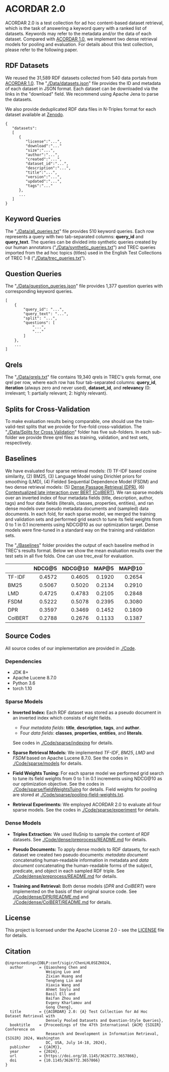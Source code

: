 # ACORDAR 2.0

ACORDAR 2.0 is a test collection for ad hoc content-based dataset retrieval, which is the task of answering a keyword query with a ranked list of datasets. Keywords may refer to the metadata and/or the data of each dataset. Compared with [ACORDAR 1.0](https://github.com/nju-websoft/ACORDAR), we implement two dense retrieval models for pooling and evaluation. For details about this test collection, please refer to the following paper.

## RDF Datasets

We reused the 31,589 RDF datasets collected from 540 data portals from [ACORDAR 1.0](https://github.com/nju-websoft/ACORDAR). The "[./Data/datasets.json](https://github.com/nju-websoft/ACORDAR-2/blob/main/Data/datasets.json)" file provides the ID and metadata of each dataset in JSON format. Each dataset can be downloaded via the links in the "download" field. We recommend using Apache Jena to parse the datasets.

We also provide deduplicated RDF data files in N-Triples format for each dataset available at [Zenodo](https://doi.org/10.5281/zenodo.6683710).

```
{
   "datasets":
   [
      {
         "license":"...",
         "download":"..."
         "size":"...",
         "author":"...",
         "created":"...",
         "dataset_id":"...",
         "description":"...",
         "title":"...",
         "version":"...",
         "updated":"...",
         "tags":"..."
      },
      ...
   ]
}
```

## Keyword Queries

The "[./Data/all_queries.txt](https://github.com/nju-websoft/ACORDAR-2/blob/main/Data/all_queries.txt)" file provides 510 keyword queries. Each row represents a query with two tab-separated columns: **query_id** and **query_text**. The queries can be divided into synthetic queries created by our human annotators ("[./Data/synthetic_queries.txt](https://github.com/nju-websoft/ACORDAR-2/blob/main/Data/synthetic_queries.txt)") and TREC queries imported from the ad hoc topics (titles) used in the English Test Collections of TREC 1-8 ("[./Data/trec_queries.txt](https://github.com/nju-websoft/ACORDAR-2/blob/main/Data/trec_queries.txt)").

## Question Queries

The "[./Data/question_queries.json](https://github.com/nju-websoft/ACORDAR-2/blob/main/Data/question_queries.json)" file provides 1,377 question queries with corresponding keyword queries.
```
[
    {
        "query_id": "...",
        "query_text": "...",
        "split": "...",
        "questions": [
            "...",
            "..."
        ]
    },
    ...
]
```

## Qrels

The "[./Data/qrels.txt](https://github.com/nju-websoft/ACORDAR-2/blob/main/Data/qrels.txt)" file contains 19,340 qrels in TREC's qrels format, one qrel per row, where each row has four tab-separated columns: **query_id**, **iteration** (always zero and never used), **dataset_id**, and **relevancy** (0: irrelevant; 1: partially relevant; 2: highly relevant).

## Splits for Cross-Validation

To make evaluation results being comparable, one should use the train-valid-test splits that we provide for five-fold cross-validation. The "[./Data/Splits for Cross Validation](https://github.com/nju-websoft/ACORDAR-2/tree/main/Data/Splits%20for%20Cross%20Validation)" folder has five sub-folders. In each sub-folder we provide three qrel files as training, validation, and test sets, respectively.

## Baselines

We have evaluated four sparse retrieval models: (1) TF-IDF based cosine similarity, (2) BM25, (3) Language Model using Dirichlet priors for smoothing (LMD), (4) Fielded Sequential Dependence Model (FSDM) and two dense retrieval models: (5) [Dense Passage Retrieval (DPR)](https://github.com/facebookresearch/DPR), (6) [Contextualized late interaction over BERT (ColBERT)](https://github.com/stanford-futuredata/ColBERT). We ran sparse models over an inverted index of four metadata fields (title, description, author, tags) and four data fields (literals, classes, properties, entities), and ran dense models over pseudo metadata documents and (sampled) data documents. In each fold, for each sparse model, we merged the training and validation sets and performed grid search to tune its field weights from 0 to 1 in 0.1 increments using NDCG@10 as our optimization target. Dense models were fine-tuned in a standard way on the training and validation sets.

The "[./Baselines](https://github.com/nju-websoft/ACORDAR-2/tree/main/Baselines)" folder provides the output of each baseline method in TREC's results format. Below we show the mean evaluation results over the test sets in all five folds. One can use trec_eval for evaluation.

|         | NDCG@5 | NDCG@10 |  MAP@5 | MAP@10 |
| ------- | -----: | ------: | -----: | -----: |
| TF-IDF  | 0.4572 |  0.4605 | 0.1920 | 0.2654 |
| BM25    | 0.5067 |  0.5020 | 0.2134 | 0.2910 |
| LMD     | 0.4725 |  0.4783 | 0.2105 | 0.2848 |
| FSDM    | 0.5222 |  0.5078 | 0.2395 | 0.3080 |
| DPR     | 0.3597 |  0.3469 | 0.1452 | 0.1809 |
| ColBERT | 0.2788 |  0.2676 | 0.1133 | 0.1387 |

## Source Codes

All source codes of our implementation are provided in [./Code](https://github.com/nju-websoft/ACORDAR-2/tree/main/Code).

### Dependencies

- JDK 8+
- Apache Lucene 8.7.0
- Python 3.6
- torch 1.10


### Sparse Models

- **Inverted Index:** Each RDF dataset was stored as a pseudo document in an inverted index which consists of eight fields. 

    - Four *metadata fields*: **title**, **description**, **tags**, and **author**.
    - Four *data fields*: **classes**, **properties**, **entities**, and **literals**.

    See codes in [./Code/sparse/indexing](https://github.com/nju-websoft/ACORDAR-2/tree/main/Code/sparse/indexing) for details.

- **Sparse Retrieval Models:** We implemented *TF-IDF*, *BM25*, *LMD* and *FSDM* based on Apache Lucene 8.7.0. See the codes in [./Code/sparse/models](https://github.com/nju-websoft/ACORDAR-2/tree/main/Code/sparse/models) for details.

- **Field Weights Tuning:** For each sparse model we performed grid search to tune its field weights from 0 to 1 in 0.1 increments using NDCG@10 as our optimization objective. See the codes in [./Code/sparse/fieldWeightsTuing](https://github.com/nju-websoft/ACORDAR-2/tree/main/Code/sparse/fieldWeightsTuning) for details. Field weights for pooling are stored at [./Code/sparse/pooling-field-weights.txt](https://github.com/nju-websoft/ACORDAR-2/blob/main/Code/sparse/pooling-field-weights.txt).

- **Retrieval Experiments:** We employed ACORDAR 2.0 to evaluate all four sparse models. See the codes in [./Code/sparse/experiment](https://github.com/nju-websoft/ACORDAR-2/tree/main/Code/sparse/experiment) for details.

### Dense Models
- **Triples Extraction:** We used IlluSnip to sample the content of RDF datasets. See [./Code/dense/preprocess/README.md](https://github.com/nju-websoft/ACORDAR-2/tree/main/Code/dense/preprocess/README.md) for details.

- **Pseudo Documents:** To apply dense models to RDF datasets, for each dataset we created two pseudo documents: *metadata document* concatenating human-readable information in metadata and *data document* concatenating the human-readable forms of the subject, predicate, and object in each sampled RDF triple. See [./Code/dense/preprocess/README.md](https://github.com/nju-websoft/ACORDAR-2/tree/main/Code/dense/preprocess/README.md) for details.

- **Training and Retrieval:** Both dense models (*DPR* and *ColBERT*) were implemented on the basis of their original source code. See [./Code/dense/DPR/README.md](https://github.com/nju-websoft/ACORDAR-2/tree/main/Code/dense/DPR/README.md) and [./Code/dense/ColBERT/README.md](https://github.com/nju-websoft/ACORDAR-2/tree/main/Code/dense/ColBERT/README.md) for details.

## License
This project is licensed under the Apache License 2.0 - see the [LICENSE](https://github.com/nju-websoft/ACORDAR-2/blob/main/LICENSE) file for details.

## Citation

```
@inproceedings{DBLP:conf/sigir/ChenLHL0SEZK024,
  author       = {Qiaosheng Chen and
                  Weiqing Luo and
                  Zixian Huang and
                  Tengteng Lin and
                  Xiaxia Wang and
                  Ahmet Soylu and
                  Basil Ell and
                  Baifan Zhou and
                  Evgeny Kharlamov and
                  Gong Cheng},
  title        = {{ACORDAR} 2.0: {A} Test Collection for Ad Hoc Dataset Retrieval with
                  Densely Pooled Datasets and Question-Style Queries},
  booktitle    = {Proceedings of the 47th International {ACM} {SIGIR} Conference on
                  Research and Development in Information Retrieval, {SIGIR} 2024, Washington
                  DC, USA, July 14-18, 2024},
  publisher    = {{ACM}},
  year         = {2024},
  url          = {https://doi.org/10.1145/3626772.3657866},
  doi          = {10.1145/3626772.3657866}
}
```
